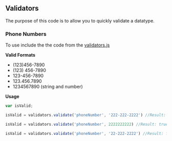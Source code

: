 ## Validators

The purpose of this code is to allow you to quickly validate a datatype.

### Phone Numbers

To use include the the code from the [validators.js](validators.js)

**Valid Formats**

* (123)456-7890
* (123) 456-7890
* 123-456-7890
* 123.456.7890
* 1234567890 (string and number)

**Usage**

```javascript
var isValid;

isValid = validators.validate('phoneNumber', '222-222-2222') //Result: true

isValid = validators.validate('phoneNumber', 2222222222) //Result: true

isValid = validators.validate('phoneNumber', '22-222-2222') //Result: false

```